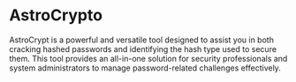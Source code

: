 # AstroCrypto
AstroCrypt is a powerful and versatile tool designed to assist you in both cracking hashed passwords and identifying the hash type used to secure them. This tool provides an all-in-one solution for security professionals and system administrators to manage password-related challenges effectively.
